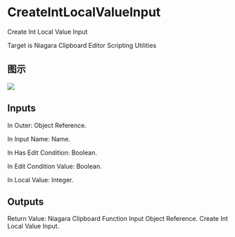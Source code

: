 # CreateIntLocalValueInput

Create Int Local Value Input

Target is Niagara Clipboard Editor Scripting Utilities

## 图示

![]($-20221218-19172513.png)

## Inputs

In Outer: Object Reference.

In Input Name: Name.

In Has Edit Condition: Boolean.

In Edit Condition Value: Boolean.

In Local Value: Integer.  

## Outputs

Return Value: Niagara Clipboard Function Input Object Reference. Create Int Local Value Input.

